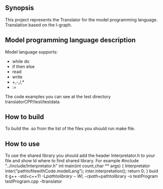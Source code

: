 Synopsis
-------------
This project represents the Translator for the model programming language.
Translation based on the l-graph.

Model programming language description
--------------------

Model language supports:
* while do
* if then else
* read
* write
* +,-,/,*
* :=

The code examples you can see at the test directory translatorCPP/test/testdata


How to build
------------------------
To build the .so from the list of the files you should run make file.


How to use
-----------------------
 To use the shared library you should add the header Interpretator.h to your file and show ld where to find shared library.
For example 
#include "../include/Interpretator.h"
	int main(int count,char ** args)
	{
		Interpretator inter("pathtofilewithCode.modelLang");
		inter.interpretation();
		return 0;
	}
buid it 
g++ -std=c++11 -L$pathtolibrary -Wl,-rpath=$pathtolibrary -o testProgram testProgram.cpp -ltranslator




